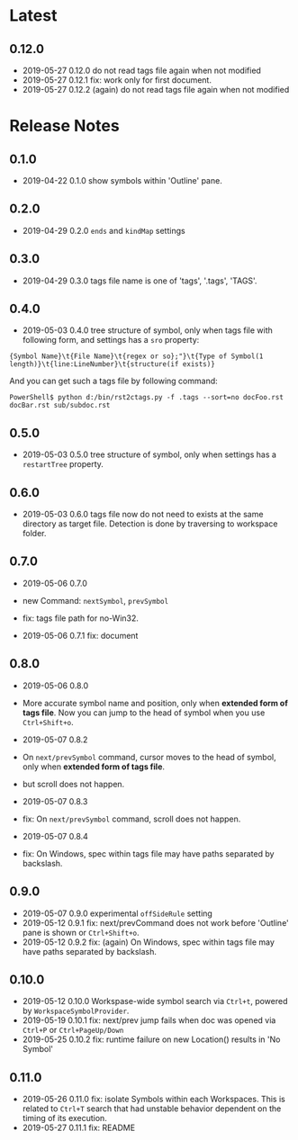 # Latest

## 0.12.0

* 2019-05-27 0.12.0 do not read tags file again when not modified
* 2019-05-27 0.12.1 fix: work only for first document.
* 2019-05-27 0.12.2 (again) do not read tags file again when not modified

# Release Notes

## 0.1.0

* 2019-04-22 0.1.0 show symbols within 'Outline' pane.

## 0.2.0

* 2019-04-29 0.2.0 `ends` and `kindMap` settings

## 0.3.0

* 2019-04-29 0.3.0 tags file name is one of 'tags', '.tags', 'TAGS'.

## 0.4.0

* 2019-05-03 0.4.0 tree structure of symbol, 
  only when tags file with following form, and settings has a `sro` property:

```
{Symbol Name}\t{File Name}\t{regex or so};"}\t{Type of Symbol(1 length)}\t{line:LineNumber}\t{structure(if exists)}
```

And you can get such a tags file by following command:

```console
PowerShell$ python d:/bin/rst2ctags.py -f .tags --sort=no docFoo.rst docBar.rst sub/subdoc.rst
```

## 0.5.0

* 2019-05-03 0.5.0 tree structure of symbol, 
  only when settings has a `restartTree` property.

## 0.6.0

* 2019-05-03 0.6.0 tags file now do not need to exists at the same directory as target file.
  Detection is done by traversing to workspace folder.

## 0.7.0

* 2019-05-06 0.7.0
* new Command: `nextSymbol`, `prevSymbol`
* fix: tags file path for no-Win32.

* 2019-05-06 0.7.1 fix: document

## 0.8.0

* 2019-05-06 0.8.0
* More accurate symbol name and position, only when **extended form of tags file**.
  Now you can jump to the head of symbol when you use `Ctrl+Shift+o`.

* 2019-05-07 0.8.2
* On `next/prevSymbol` command, cursor moves to the head of symbol,
  only when **extended form of tags file**.
* but scroll does not happen.

* 2019-05-07 0.8.3
* fix: On `next/prevSymbol` command, scroll does not happen.

* 2019-05-07 0.8.4
* fix: On Windows, spec within tags file may have paths separated by backslash.

## 0.9.0

* 2019-05-07 0.9.0 experimental `offSideRule` setting
* 2019-05-12 0.9.1 fix: next/prevCommand does not work before 'Outline' pane is shown or `Ctrl+Shift+o`.
* 2019-05-12 0.9.2 fix: (again) On Windows, spec within tags file may have paths separated by backslash.

## 0.10.0

* 2019-05-12 0.10.0 Workspase-wide symbol search via `Ctrl+t`, powered by `WorkspaceSymbolProvider`.
* 2019-05-19 0.10.1 fix: next/prev jump fails when doc was opened via `Ctrl+P` or `Ctrl+PageUp/Down`
* 2019-05-25 0.10.2 fix: runtime failure on new Location() results in 'No Symbol'

## 0.11.0

* 2019-05-26 0.11.0 fix: isolate Symbols within each Workspaces.
  This is related to `Ctrl+T` search that had unstable behavior dependent on the timing of its execution.
* 2019-05-27 0.11.1 fix: README
